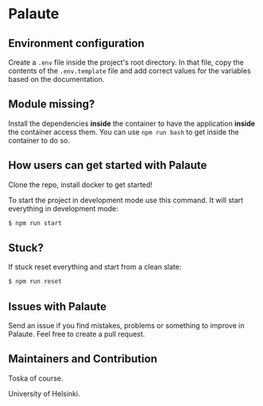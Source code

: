 # Palaute

## Environment configuration

Create a `.env` file inside the project's root directory. In that file, copy the contents of the `.env.template` file and add correct values for the variables based on the documentation.

## Module missing?

Install the dependencies **inside** the container to have the application **inside** the container access them. You can use `npm run bash` to get inside the container to do so.

## How users can get started with Palaute

Clone the repo, install docker to get started!

To start the project in development mode use this command. It will start everything in development mode:

```bash
$ npm run start
```

## Stuck? ##

If stuck reset everything and start from a clean slate:

```bash
$ npm run reset
```

## Issues with Palaute

Send an issue if you find mistakes, problems or something to improve in Palaute.
Feel free to create a pull request.

## Maintainers and Contribution

Toska of course.

University of Helsinki.
